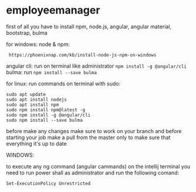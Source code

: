 # employeemanager
first of all you have to install npm, node.js, angular, angular material, bootstrap, bulma

for windows: 
  node & npm:
   ```
    https://phoenixnap.com/kb/install-node-js-npm-on-windows
   ```
  
  angular cli:
    run on terminal like administrator
    ```
    npm install -g @angular/cli
    ```
  bulma:
    run `npm install --save bulma`
  
for linux:
  run commands on terminal with sudo:
  
  ```
  sudo apt update
  sudo apt install nodejs
  sudo apt install npm
  sudo npm install npm@latest -g
  sudo npm install -g @angular/cli
  sudo npm install --save bulma
  ```
before make any changes make sure to work on your branch and before starting your job make a pull from the master only to make sure that everything it's up to date


WINDOWS:

to execute any ng command (angular cammands) on the intellij terminal you need to run power shall as administrator and run the following comand:

 ```
 Set-ExecutionPolicy Unrestricted
 ```

